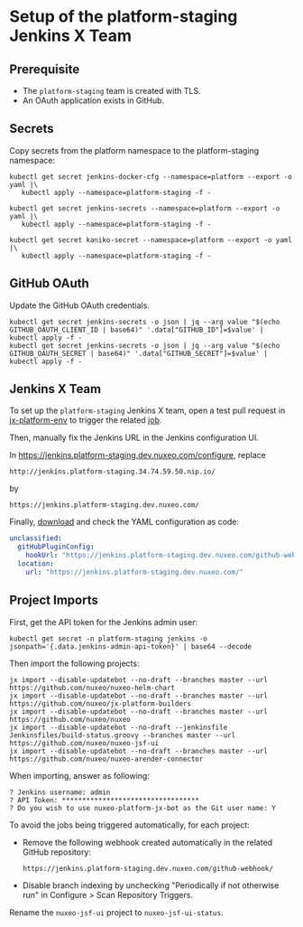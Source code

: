 # Setup of the platform-staging Jenkins X Team

## Prerequisite

- The `platform-staging` team is created with TLS.
- An OAuth application exists in GitHub.

## Secrets

Copy secrets from the platform namespace to the platform-staging namespace:

```shell
kubectl get secret jenkins-docker-cfg --namespace=platform --export -o yaml |\
   kubectl apply --namespace=platform-staging -f -

kubectl get secret jenkins-secrets --namespace=platform --export -o yaml |\
   kubectl apply --namespace=platform-staging -f -

kubectl get secret kaniko-secret --namespace=platform --export -o yaml |\
   kubectl apply --namespace=platform-staging -f -
```

## GitHub OAuth

Update the GitHub OAuth credentials.

```shell
kubectl get secret jenkins-secrets -o json | jq --arg value "$(echo GITHUB_OAUTH_CLIENT_ID | base64)" '.data["GITHUB_ID"]=$value' | kubectl apply -f -
kubectl get secret jenkins-secrets -o json | jq --arg value "$(echo GITHUB_OAUTH_SECRET | base64)" '.data["GITHUB_SECRET"]=$value' | kubectl apply -f -
```

## Jenkins X Team

To set up the `platform-staging` Jenkins X team, open a test pull request in [jx-platform-env](https://github.com/nuxeo/jx-platform-env/) to trigger the related [job](https://jenkins.platform.dev.nuxeo.com/job/nuxeo/job/jx-platform-env).

Then, manually fix the Jenkins URL in the Jenkins configuration UI.

In https://jenkins.platform-staging.dev.nuxeo.com/configure, replace

```shell
http://jenkins.platform-staging.34.74.59.50.nip.io/
```

by

```shell
https://jenkins.platform-staging.dev.nuxeo.com/
```

Finally, [download](https://jenkins.platform-staging.dev.nuxeo.com/configuration-as-code/) and check the YAML configuration as code:

```yaml
unclassified:
  gitHubPluginConfig:
    hookUrl: "https://jenkins.platform-staging.dev.nuxeo.com/github-webhook/"
  location:
    url: "https://jenkins.platform-staging.dev.nuxeo.com/"
```

## Project Imports

First, get the API token for the Jenkins admin user:

```shell
kubectl get secret -n platform-staging jenkins -o jsonpath='{.data.jenkins-admin-api-token}' | base64 --decode
```

Then import the following projects:

```shell
jx import --disable-updatebot --no-draft --branches master --url https://github.com/nuxeo/nuxeo-helm-chart
jx import --disable-updatebot --no-draft --branches master --url https://github.com/nuxeo/jx-platform-builders
jx import --disable-updatebot --no-draft --branches master --url https://github.com/nuxeo/nuxeo
jx import --disable-updatebot --no-draft --jenkinsfile Jenkinsfiles/build-status.groovy --branches master --url https://github.com/nuxeo/nuxeo-jsf-ui
jx import --disable-updatebot --no-draft --branches master --url https://github.com/nuxeo/nuxeo-arender-connector
```

When importing, answer as following:

```shell
? Jenkins username: admin
? API Token: **********************************
? Do you wish to use nuxeo-platform-jx-bot as the Git user name: Y
```

To avoid the jobs being triggered automatically, for each project:

- Remove the following webhook created automatically in the related GitHub repository:

  ```shell
  https://jenkins.platform-staging.dev.nuxeo.com/github-webhook/
  ```

- Disable branch indexing by unchecking "Periodically if not otherwise run" in Configure > Scan Repository Triggers.

Rename the `nuxeo-jsf-ui` project to `nuxeo-jsf-ui-status`.
